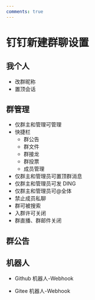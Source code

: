 ```yaml
---
comments: true
---
```


# 钉钉新建群聊设置

## 我个人

- 改群昵称
- 置顶会话

## 群管理

- 仅群主和管理可管理
- 快捷栏
    - 群公告
    - 群文件
    - 群接龙
    - 群投票
    - 成员管理
- 仅群主和管理员可置顶群消息
- 仅群主和管理员可发 DING
- 仅群主和管理员可@全体
- 禁止成员私聊
- 群可被搜索
- 入群许可关闭
- 群直播、群邮件关闭

## 群公告

## 机器人

- Github 机器人-Webhook

- Gitee 机器人-Webhook

